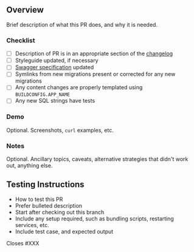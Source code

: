 ## Overview

Brief description of what this PR does, and why it is needed.

### Checklist

- [ ] Description of PR is in an appropriate section of the [changelog](https://github.com/raster-foundry/raster-foundry/blob/develop/CHANGELOG.md)
- [ ] Styleguide updated, if necessary
- [ ] [Swagger specification](https://github.com/raster-foundry/raster-foundry-api-spec) updated
- [ ] Symlinks from new migrations present or corrected for any new migrations
- [ ] Any content changes are properly templated using `BUILDCONFIG.APP_NAME`
- [ ] Any new SQL strings have tests

### Demo

Optional. Screenshots, `curl` examples, etc.

### Notes

Optional. Ancillary topics, caveats, alternative strategies that didn't work out, anything else.


## Testing Instructions

 * How to test this PR
 * Prefer bulleted description
 * Start after checking out this branch
 * Include any setup required, such as bundling scripts, restarting services, etc.
 * Include test case, and expected output

Closes #XXX
